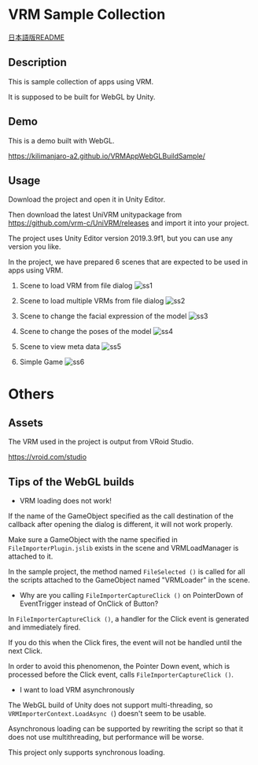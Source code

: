 # VRM Sample Collection

[日本語版README](https://github.com/Kilimanjaro-a2/VRMAppWebGLBuildSample/blob/master/README.md)

## Description

This is sample collection of apps using VRM.

It is supposed to be built for WebGL by Unity.

## Demo
This is a demo built with WebGL.

https://kilimanjaro-a2.github.io/VRMAppWebGLBuildSample/

## Usage

Download the project and open it in Unity Editor.

Then download the latest UniVRM unitypackage from https://github.com/vrm-c/UniVRM/releases and import it into your project.

The project uses Unity Editor version 2019.3.9f1, but you can use any version you like.


In the project, we have prepared 6 scenes that are expected to be used in apps using VRM.

1. Scene to load VRM from file dialog
![ss1](https://github.com/Kilimanjaro-a2/VRMAppWebGLBuildSample/blob/master/ScreenShots/ss1.PNG)

2. Scene to load multiple VRMs from file dialog
![ss2](https://github.com/Kilimanjaro-a2/VRMAppWebGLBuildSample/blob/master/ScreenShots/ss2.PNG)

3. Scene to change the facial expression of the model
![ss3](https://github.com/Kilimanjaro-a2/VRMAppWebGLBuildSample/blob/master/ScreenShots/ss3.PNG)

4. Scene to change the poses of the model
![ss4](https://github.com/Kilimanjaro-a2/VRMAppWebGLBuildSample/blob/master/ScreenShots/ss4.PNG)

5. Scene to view meta data
![ss5](https://github.com/Kilimanjaro-a2/VRMAppWebGLBuildSample/blob/master/ScreenShots/ss5.PNG)

6. Simple Game
![ss6](https://github.com/Kilimanjaro-a2/VRMAppWebGLBuildSample/blob/master/ScreenShots/ss6.PNG)


# Others

## Assets

The VRM used in the project is output from VRoid Studio.

https://vroid.com/studio

## Tips of the WebGL builds

- VRM loading does not work!


If the name of the GameObject specified as the call destination of the callback after opening the dialog is different, it will not work properly.

Make sure a GameObject with the name specified in `FileImporterPlugin.jslib` exists in the scene and VRMLoadManager is attached to it.


In the sample project, the method named `FileSelected ()` is called for all the scripts attached to the GameObject named "VRMLoader" in the scene.

- Why are you calling `FileImporterCaptureClick ()` on PointerDown of EventTrigger instead of OnClick of Button?

In `FileImporterCaptureClick ()`, a handler for the Click event is generated and immediately fired.

If you do this when the Click fires, the event will not be handled until the next Click.

In order to avoid this phenomenon, the Pointer Down event, which is processed before the Click event, calls `FileImporterCaptureClick ()`.


- I want to load VRM asynchronously

The WebGL build of Unity does not support multi-threading, so
`VRMImporterContext.LoadAsync (`) doesn't seem to be usable.


Asynchronous loading can be supported by rewriting the script so that it does not use multithreading, but performance will be worse.


This project only supports synchronous loading.
